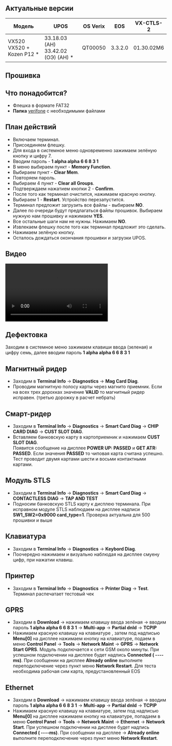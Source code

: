 <style>
   .markdown-content h2 {  
      margin-top: 2rem; 
      margin-bottom: 2rem; 
      font-size: 1.875rem; 
   }
   .markdown-content ul {
      list-style-type: disc; 
      font-size: 1.125rem; 
      display: flex; 
      flex-direction: column; 
      gap: 1rem; 
      padding-left: 20px; 
   }
   .markdown-content a:hover {
      text-decoration: underline;
   }
   .markdown-content table {
      min-width: 100%;
   }
   .markdown-content th {
      padding-left: 0.5rem;    
      padding-right: 0.5rem;   
      padding-top: 0.5rem;     
      padding-bottom: 0.5rem;  
      text-align: left;        
      font-size: 0.875rem;     
      line-height: 1.25rem;    
      font-weight: 500;        
      border: 1px solid;       
      border-color: #e5e7eb;
   }
   .markdown-content td {
      padding: 0.75rem 0.5rem;
      font-size: 0.875rem;
      line-height: 1.25rem;
      border: 1px solid #e5e7eb;
   }
   .markdown-content p {
      font-size: 1.125rem;
   }
</style>

## <a id="1">Актуальные версии</a>

<div class="overflow-x-auto whitespace-nowrap">

| Модель                        | UPOS                                   | OS Verix | EOS     | VX-CTLS-2  |
| ----------------------------- | -------------------------------------- | -------- | ------- | ---------- |
| VX520<br>VX520 + Kozen P12 \* | 33.18.03 (АН)<br>33.42.02 (ОЭ) (АН) \* | QT00050  | 3.3.2.0 | 01.30.02M6 |

</div>

## <a id="2">Прошивка</a>

## <a id="2.1" class="text-2xl">Что понадобится?</a>

- Флешка в формате FAT32
- **Папка** [verifone](https://disk.yandex.ru/d/Ym5ZizF5xbCEHQ) с необходимыми файлами

## <a id="2.2" class="text-2xl">План действий</a>

- Включаем терминал.
- Присоединяем флешку.
- Для входа в системное меню одновременно зажимаем зелёную кнопку и цифру 7.
- Вводим пароль - **1 alpha alpha 6 6 8 3 1**
- В меню выбираем пункт - **Memory Function**.
- Выбираем пункт - **Clear Mem**.
- Повторяем пароль.
- Выбираем 4 пункт - **Clear all Groups**.
- Подтверждаем нажатием кнопки 2 - **Confirm**.
- После того как терминал очистится, нажимаем красную кнопку.
- Выбираем 1 - **Restart**. Устройство перезапустится.
- Терминал предложит загрузить все файлы - выбираем **NO**.
- Далее по очереди будут предлагаться файлы прошивок. Выбираем нужную нам прошивку и нажимаем **YES**.
- Все остальные шаги нам не нужны. Нажимаем **NO**.
- Извлекаем флешку после того как терминал предложит это сделать.
- Нажимаем зелёную кнопку.
- Осталось дождаться окончания прошивки и загрузки UPOS.

## <a id="2.3" class="text-2xl">Видео</a>

<video width='320' height='180' controls>
    <source src='/content/verifone-vx520/video/VX520.mp4' type='video/mp4' />
</video>

## <a id="3">Дефектовка</a>

Заходим в системное меню зажимаем клавиши ввода (зеленая) и цифру семь, далее вводим пароль **1 alpha alpha 6 6 8 3 1**

## <a id="3.1" class="text-2xl">Магнитный ридер</a>

- Заходим в **Terminal Info** → **Diagnostics** → **Mag Card Diag**.
- Проводим магнитную полосу карты через магнито приемник. Если на всех трех дорохках значение **VALID** то магнитный ридер исправен. (третью дорожку в расчет небрать)

## <a id="3.2" class="text-2xl">Смарт-ридер</a>

- Заходим в **Terminal Info** → **Diagnostics** → **Smart Card Diag** → **CHIP CARD DIAG** → **CUST SLOT DIAG**.
- Вставляем банковскую карту в картоприемник и нажимаем **CUST SLOT DIAG**.  
  Появится сообщение на дисплее **POWER UP: PASSED** и **GET ATR: PASSED**. Если значения **PASSED** то чиповая карта считана успешно. Тест проводит двумя картами шести и восьми контактными картами.

## <a id="3.3" class="text-2xl">Модуль STLS</a>

- Заходим в **Terminal Info** → **Diagnostics** → **Smart Card Diag** → **CONTACTLESS DIAG** → **TAP AND TEST**
- Подносим банковскую STLS карту к дисплею терминала. При исправном модуле STLS наблюдаем на дисплее надписи **SW1_SW2=0x9000 card_type=1**.
  Проверка актуальна для 500 прошивки и выше

## <a id="3.4" class="text-2xl">Клавиатура</a>

- Заходим в **Terminal Info** → **Diagnostics** → **Keybord Diag**.
- Поочередно нажимаем и визуально наблюдая на дисплее смуену цифр, при нажатии клавиш.

## <a id="3.5" class="text-2xl">Принтер</a>

- Заходим в **Terminal Info** → **Diagnostics** → **Printer Diag** → **Test**. Терминал распечатает тестовый чек

## <a id="3.6" class="text-2xl">GPRS</a>

- Заходим в **Download** → нажимаем клавишу ввода зелёная → вводим пароль **1 alpha alpha 6 6 8 3 1** → **Multi-app** → **Partial dnld** → **TCPIP**
- Нажимаем красную клавишу на клавиатуре , затем под надписью **Menu[0]** на дисплее нажимаем кнопку на клавиатуре, подаем в меню **Control Panel** → **Tools** → **Network Maint** → **GPRS** → **Network Start GPRS**. Модуль подключается к сети GSM около минуты. При успешном подключении на дисплее будет надпись **Сonnected ( ----ms)**. При сообщении на дисплее **Already online** выполните переподключение через пункт меню **Network Restart**. Для теста необходима рабочая сим карта, предустановленный EOS

## <a id="3.7" class="text-2xl">Ethernet</a>

- Заходим в **Download** → нажимаем клавишу ввода зелёная → вводим пароль **1 alpha alpha 6 6 8 3 1** → **Multi-app** → **Partial dnld** → **TCPIP**
- Нажимаем красную клавишу на клавиатуре, затем под надписью **Menu[0]** на дисплее нажимаем кнопку на клавиатуре, попадаем в меню **Control Panel** → **Tools** → **Network Maint** → **Ethernet** → **Network Start**. При успешном подключении на дисплее будет надпись **Сonnected ( ----ms)**. При сообщении на дисплее -> **Already online** выполните переподключение через пункт меню **Network Restart**.
